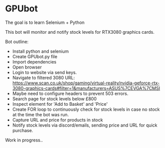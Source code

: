 # GPUbot

The goal is to learn Selenium + Python

This bot will monitor and notify stock levels for RTX3080 graphics cards.

Bot outline:
- Install python and selenium
- Create GPUbot.py file
- Import dependencies 
- Open browser
- Login to website via send keys.
- Navigate to filtered 3080 URL: https://www.scan.co.uk/shop/gaming/virtual-reality/nvidia-geforce-rtx-3080-graphics-cards#filter=1&manufacturers=ASUS%7CEVGA%7CMSI
- Maybe need to configure headers to prevent 503 errors.
- Search page for stock levels below £800
- Inspect element for 'Add to Basket' and 'Price'
- Create FOR loop to continuously check for stock levels in case no stock at the time the bot was run.
- Capture URL and price for products in stock
- Notify stock levels via discord/emails, sending price and URL for quick purchase.

Work in progress..
